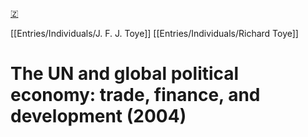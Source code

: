[🇿](zotero://select/library/items/XKD3RU52)

[[Entries/Individuals/J. F. J. Toye]] [[Entries/Individuals/Richard Toye]] 
# The UN and global political economy: trade, finance, and development (2004)


